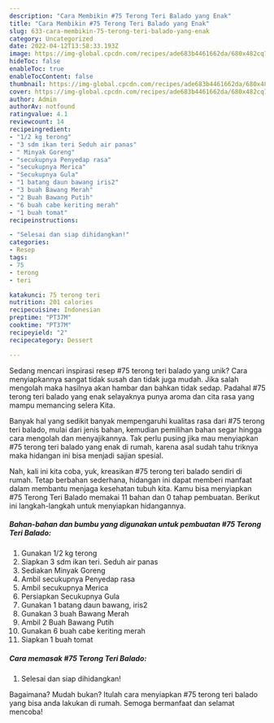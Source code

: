 ```yaml
---
description: "Cara Membikin #75 Terong Teri Balado yang Enak"
title: "Cara Membikin #75 Terong Teri Balado yang Enak"
slug: 633-cara-membikin-75-terong-teri-balado-yang-enak
category: Uncategorized
date: 2022-04-12T13:58:33.193Z
image: https://img-global.cpcdn.com/recipes/ade683b4461662da/680x482cq70/75-terong-teri-balado-foto-resep-utama.jpg
hideToc: false
enableToc: true
enableTocContent: false
thumbnail: https://img-global.cpcdn.com/recipes/ade683b4461662da/680x482cq70/75-terong-teri-balado-foto-resep-utama.jpg
cover: https://img-global.cpcdn.com/recipes/ade683b4461662da/680x482cq70/75-terong-teri-balado-foto-resep-utama.jpg
author: Admin
authorAv: notfound
ratingvalue: 4.1
reviewcount: 14
recipeingredient:
- "1/2 kg terong"
- "3 sdm ikan teri Seduh air panas"
- " Minyak Goreng"
- "secukupnya Penyedap rasa"
- "secukupnya Merica"
- "Secukupnya Gula"
- "1 batang daun bawang iris2"
- "3 buah Bawang Merah"
- "2 Buah Bawang Putih"
- "6 buah cabe keriting merah"
- "1 buah tomat"
recipeinstructions:

- "Selesai dan siap dihidangkan!"
categories:
- Resep
tags:
- 75
- terong
- teri

katakunci: 75 terong teri 
nutrition: 201 calories
recipecuisine: Indonesian
preptime: "PT37M"
cooktime: "PT37M"
recipeyield: "2"
recipecategory: Dessert

---
```





Sedang mencari inspirasi resep #75 terong teri balado yang unik? Cara menyiapkannya sangat tidak susah dan tidak juga mudah. Jika salah mengolah maka hasilnya akan hambar dan bahkan tidak sedap. Padahal #75 terong teri balado yang enak selayaknya punya aroma dan cita rasa yang mampu memancing selera Kita.







Banyak hal yang sedikit banyak mempengaruhi kualitas rasa dari #75 terong teri balado, mulai dari jenis bahan, kemudian pemilihan bahan segar hingga cara mengolah dan menyajikannya. Tak perlu pusing jika mau menyiapkan #75 terong teri balado yang enak di rumah, karena asal sudah tahu triknya maka hidangan ini bisa menjadi sajian spesial.






Nah, kali ini kita coba, yuk, kreasikan #75 terong teri balado sendiri di rumah. Tetap berbahan sederhana, hidangan ini dapat memberi manfaat dalam membantu menjaga kesehatan tubuh kita. Kamu bisa menyiapkan #75 Terong Teri Balado memakai 11 bahan dan 0 tahap pembuatan. Berikut ini langkah-langkah untuk menyiapkan hidangannya.

<!--inarticleads1-->

##### Bahan-bahan dan bumbu yang digunakan untuk pembuatan #75 Terong Teri Balado:

1. Gunakan 1/2 kg terong
1. Siapkan 3 sdm ikan teri. Seduh air panas
1. Sediakan  Minyak Goreng
1. Ambil secukupnya Penyedap rasa
1. Ambil secukupnya Merica
1. Persiapkan Secukupnya Gula
1. Gunakan 1 batang daun bawang, iris2
1. Gunakan 3 buah Bawang Merah
1. Ambil 2 Buah Bawang Putih
1. Gunakan 6 buah cabe keriting merah
1. Siapkan 1 buah tomat




<!--inarticleads2-->

##### Cara memasak #75 Terong Teri Balado:


1. Selesai dan siap dihidangkan!



Bagaimana? Mudah bukan? Itulah cara menyiapkan #75 terong teri balado yang bisa anda lakukan di rumah. Semoga bermanfaat dan selamat mencoba!
